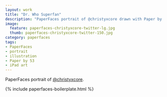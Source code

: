 ```yaml
---
layout: work
title: "Dr. Who Superfan"
description: "PaperFaces portrait of @christyxcore drawn with Paper by 53 on an iPad."
image: 
  feature: paperfaces-christyxcore-twitter-lg.jpg
  thumb: paperfaces-christyxcore-twitter-150.jpg
category: paperfaces
tags: 
- PaperFaces
- portrait
- illustration
- Paper by 53
- iPad art
---
```


PaperFaces portrait of [@christyxcore](http://twitter.com/christyxcore).

{% include paperfaces-boilerplate.html %}